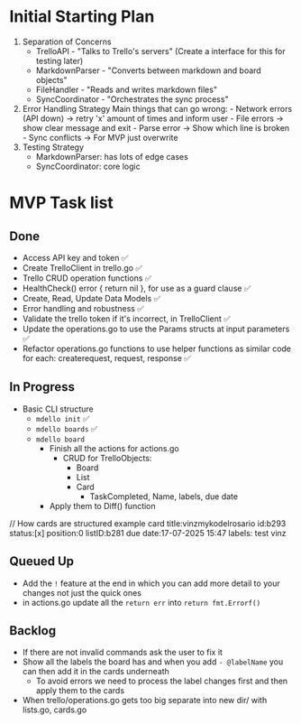# Initial Starting Plan

1. Separation of Concerns
    - TrelloAPI - "Talks to Trello's servers" (Create a interface for this for testing later)
    - MarkdownParser - "Converts between markdown and board objects"  
    - FileHandler - "Reads and writes markdown files"
    - SyncCoordinator - "Orchestrates the sync process"
2. Error Handling Strategy
    Main things that can go wrong:
        - Network errors (API down) → retry 'x' amount of times and inform user
        - File errors → show clear message and exit
        - Parse error → Show which line is broken
        - Sync conflicts → For MVP just overwrite
3. Testing Strategy
    - MarkdownParser: has lots of edge cases 
    - SyncCoordinator: core logic

# MVP Task list

## Done
- Access API key and token ✅
- Create TrelloClient in trello.go ✅
- Trello CRUD operation functions ✅
- HealthCheck() error { return nil }, for use as a guard clause ✅
- Create, Read, Update Data Models ✅
- Error handling and robustness ✅
- Validate the trello token if it's incorrect, in TrelloClient ✅
- Update the operations.go to use the Params structs at input parameters ✅
- Refactor operations.go functions to use helper functions as similar code for each: createrequest, request, response ✅

## In Progress
- Basic CLI structure
    - `mdello init` ✅
    - `mdello boards` ✅
    - `mdello board`
        - Finish all the actions for actions.go
            - CRUD for TrelloObjects:
                - Board
                - List
                - Card
                    - TaskCompleted, Name, labels, due date
        - Apply them to Diff() function

// How cards are structured example
card title:vinzmykodelrosario
        id:b293
        status:[x]
        position:0
        listID:b281
        due date:17-07-2025 15:47
        labels:
                test
                vinz

## Queued Up
- Add the `!` feature at the end in which you can add more detail to your changes not just the quick ones
- in actions.go update all the `return err` into `return fmt.Errorf()`

## Backlog
- If there are not invalid commands ask the user to fix it
- Show all the labels the board has and when you add `- @labelName` you can then add it in the cards underneath
    - To avoid errors we need to process the label changes first and then apply them to the cards
- When trello/operations.go gets too big separate into new dir/ with lists.go, cards.go
